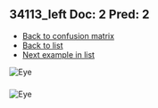 ## 34113_left Doc: 2 Pred: 2
- [Back to confusion matrix](https://github.com/juliandewit/kaggle_retinopathy/blob/master/matrix.md)
- [Back to list](https://github.com/juliandewit/kaggle_retinopathy/blob/master/lists/22/list.md)
- [Next example in list](https://github.com/juliandewit/kaggle_retinopathy/blob/master/lists/22/34/34125_left.md)

![Eye](https://retinopaty.blob.core.windows.net/size1024/34113_left_2.jpeg)

### 

![Eye]()
